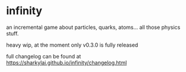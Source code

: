 # infinity

an incremental game about particles, quarks, atoms... all those physics stuff.

heavy wip, at the moment only v0.3.0 is fully released

full changelog can be found at https://sharkylai.github.io/infinity/changelog.html
